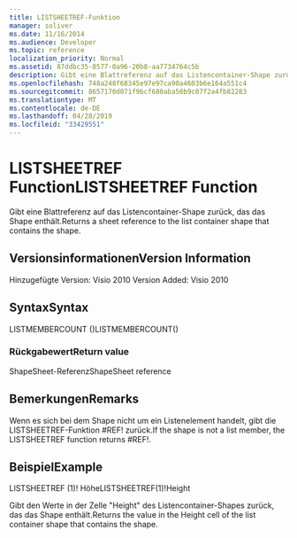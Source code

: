 ```yaml
---
title: LISTSHEETREF-Funktion
manager: soliver
ms.date: 11/16/2014
ms.audience: Developer
ms.topic: reference
localization_priority: Normal
ms.assetid: 87ddbc35-8577-0a96-20b8-aa7734764c5b
description: Gibt eine Blattreferenz auf das Listencontainer-Shape zurück, das das Shape enthält.
ms.openlocfilehash: 748a248f68345e97e97ca90a4603b6e164a551c4
ms.sourcegitcommit: 8657170d071f9bcf680aba50b9c07f2a4fb82283
ms.translationtype: MT
ms.contentlocale: de-DE
ms.lasthandoff: 04/28/2019
ms.locfileid: "33429551"
---
```

# <a name="listsheetref-function"></a><span data-ttu-id="289b6-103">LISTSHEETREF Function</span><span class="sxs-lookup"><span data-stu-id="289b6-103">LISTSHEETREF Function</span></span>

<span data-ttu-id="289b6-104">Gibt eine Blattreferenz auf das Listencontainer-Shape zurück, das das Shape enthält.</span><span class="sxs-lookup"><span data-stu-id="289b6-104">Returns a sheet reference to the list container shape that contains the shape.</span></span>
  
## <a name="version-information"></a><span data-ttu-id="289b6-105">Versionsinformationen</span><span class="sxs-lookup"><span data-stu-id="289b6-105">Version Information</span></span>

<span data-ttu-id="289b6-106">Hinzugefügte Version: Visio 2010
</span><span class="sxs-lookup"><span data-stu-id="289b6-106">Version Added: Visio 2010</span></span> 
  
## <a name="syntax"></a><span data-ttu-id="289b6-107">Syntax</span><span class="sxs-lookup"><span data-stu-id="289b6-107">Syntax</span></span>

<span data-ttu-id="289b6-108">LISTMEMBERCOUNT ()</span><span class="sxs-lookup"><span data-stu-id="289b6-108">LISTMEMBERCOUNT()</span></span>
  
### <a name="return-value"></a><span data-ttu-id="289b6-109">Rückgabewert</span><span class="sxs-lookup"><span data-stu-id="289b6-109">Return value</span></span>

<span data-ttu-id="289b6-110">ShapeSheet-Referenz</span><span class="sxs-lookup"><span data-stu-id="289b6-110">ShapeSheet reference</span></span>
  
## <a name="remarks"></a><span data-ttu-id="289b6-111">Bemerkungen</span><span class="sxs-lookup"><span data-stu-id="289b6-111">Remarks</span></span>

<span data-ttu-id="289b6-112">Wenn es sich bei dem Shape nicht um ein Listenelement handelt, gibt die LISTSHEETREF-Funktion #REF! zurück.</span><span class="sxs-lookup"><span data-stu-id="289b6-112">If the shape is not a list member, the LISTSHEETREF function returns #REF!.</span></span>
  
## <a name="example"></a><span data-ttu-id="289b6-113">Beispiel</span><span class="sxs-lookup"><span data-stu-id="289b6-113">Example</span></span>

<span data-ttu-id="289b6-114">LISTSHEETREF (1)! Höhe</span><span class="sxs-lookup"><span data-stu-id="289b6-114">LISTSHEETREF(1)!Height</span></span> 
  
<span data-ttu-id="289b6-115">Gibt den Werte in der Zelle "Height" des Listencontainer-Shapes zurück, das das Shape enthält.</span><span class="sxs-lookup"><span data-stu-id="289b6-115">Returns the value in the Height cell of the list container shape that contains the shape.</span></span> 
  

